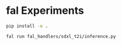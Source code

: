 # fal Experiments

```bash
pip install -e .
```

```bash
fal run fal_handlers/sdxl_t2i/inference.py
```
